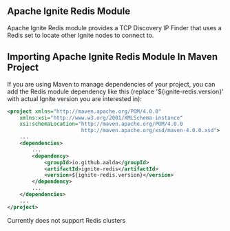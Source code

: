 Apache Ignite Redis Module
------------------------------

Apache Ignite Redis module provides a TCP Discovery IP Finder that uses a Redis
set to locate other Ignite nodes to connect to.

Importing Apache Ignite Redis Module In Maven Project
---------------------------------------------------------

If you are using Maven to manage dependencies of your project, you can add the Redis
module dependency like this (replace '${ignite-redis.version}' with actual Ignite version you
are interested in):

```xml
<project xmlns="http://maven.apache.org/POM/4.0.0"
    xmlns:xsi="http://www.w3.org/2001/XMLSchema-instance"
    xsi:schemaLocation="http://maven.apache.org/POM/4.0.0
                        http://maven.apache.org/xsd/maven-4.0.0.xsd">
    ...
    <dependencies>
        ...
        <dependency>
            <groupId>io.github.aalda</groupId>
            <artifactId>ignite-redis</artifactId>
            <version>${ignite-redis.version}</version>
        </dependency>
        ...
    </dependencies>
    ...
</project>
```

Currently does not support Redis clusters